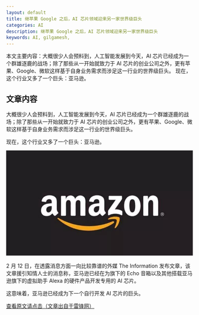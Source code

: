 ```yaml
---
layout: default
title: 继苹果 Google 之后，AI 芯片领域迎来另一家世界级巨头
categories: AI
description: 继苹果 Google 之后，AI 芯片领域迎来另一家世界级巨头
keywords: AI, gilgamesh, 
---
```


本文主要内容：大概很少人会预料到，人工智能发展到今天，AI 芯片已经成为一个群雄逐鹿的战场；除了那些从一开始就致力于 AI 芯片的创业公司之外，更有苹果、Google、微软这样基于自身业务需求而涉足这一行业的世界级巨头。
现在，这个行业又多了一个巨头：亚马逊。

<!-- more -->




## 文章内容

大概很少人会预料到，人工智能发展到今天，AI 芯片已经成为一个群雄逐鹿的战场；除了那些从一开始就致力于 AI 芯片的创业公司之外，更有苹果、Google、微软这样基于自身业务需求而涉足这一行业的世界级巨头。

现在，这个行业又多了一个巨头：亚马逊。


![amanon](/images/AI/2018-3-7-amazon.jpg)

2 月 12 日，在透露消息方面一向比较靠谱的外媒 The Information 发布文章，该文章援引知情人士的消息称，亚马逊已经在为旗下的 Echo 音箱以及其他搭载亚马逊旗下的虚拟助手 Alexa 的硬件产品开发专用的 AI 芯片。

这意味着，亚马逊已经成为下一个自行开发 AI 芯片的巨头。

[查看原文请点击（文章出自于雷锋网）](https://mp.weixin.qq.com/s/YpoO8suo6MgUrbYbt1yZnw)



